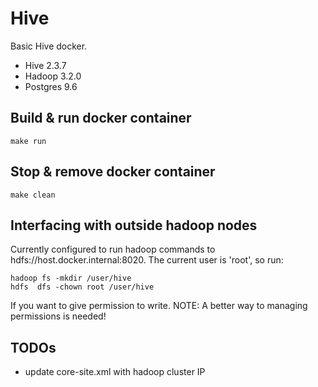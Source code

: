 # Hive

Basic Hive docker.

- Hive 2.3.7
- Hadoop 3.2.0
- Postgres 9.6

## Build & run docker container
```
make run
```

## Stop & remove docker container
```
make clean
```

## Interfacing with outside hadoop nodes

Currently configured to run hadoop commands to hdfs://host.docker.internal:8020. The current user is 'root', so run:
```
hadoop fs -mkdir /user/hive
hdfs  dfs -chown root /user/hive
```
If you want to give permission to write.
NOTE: A better way to managing permissions is needed!


## TODOs

- update core-site.xml with hadoop cluster IP
